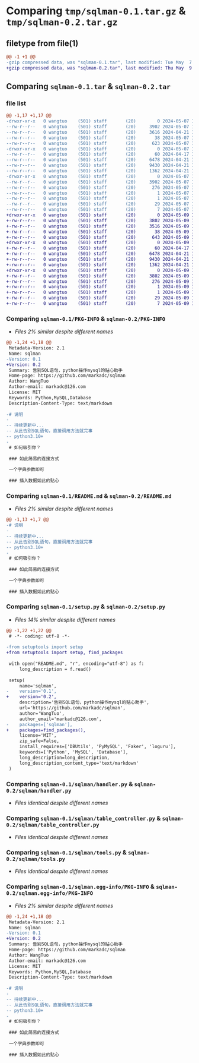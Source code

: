 # Comparing `tmp/sqlman-0.1.tar.gz` & `tmp/sqlman-0.2.tar.gz`

## filetype from file(1)

```diff
@@ -1 +1 @@
-gzip compressed data, was "sqlman-0.1.tar", last modified: Tue May  7 14:03:12 2024, max compression
+gzip compressed data, was "sqlman-0.2.tar", last modified: Thu May  9 16:00:25 2024, max compression
```

## Comparing `sqlman-0.1.tar` & `sqlman-0.2.tar`

### file list

```diff
@@ -1,17 +1,17 @@
-drwxr-xr-x   0 wangtuo    (501) staff       (20)        0 2024-05-07 14:03:12.966293 sqlman-0.1/
--rw-r--r--   0 wangtuo    (501) staff       (20)     3902 2024-05-07 14:03:12.966084 sqlman-0.1/PKG-INFO
--rw-r--r--   0 wangtuo    (501) staff       (20)     3616 2024-04-21 13:36:08.000000 sqlman-0.1/README.md
--rw-r--r--   0 wangtuo    (501) staff       (20)       38 2024-05-07 14:03:12.966329 sqlman-0.1/setup.cfg
--rw-r--r--   0 wangtuo    (501) staff       (20)      623 2024-05-07 14:02:56.000000 sqlman-0.1/setup.py
-drwxr-xr-x   0 wangtuo    (501) staff       (20)        0 2024-05-07 14:03:12.965056 sqlman-0.1/sqlman/
--rw-r--r--   0 wangtuo    (501) staff       (20)       60 2024-04-17 16:06:46.000000 sqlman-0.1/sqlman/__init__.py
--rw-r--r--   0 wangtuo    (501) staff       (20)     6478 2024-04-21 14:22:23.000000 sqlman-0.1/sqlman/handler.py
--rw-r--r--   0 wangtuo    (501) staff       (20)     9430 2024-04-21 14:32:46.000000 sqlman-0.1/sqlman/table_controller.py
--rw-r--r--   0 wangtuo    (501) staff       (20)     1362 2024-04-21 12:47:57.000000 sqlman-0.1/sqlman/tools.py
-drwxr-xr-x   0 wangtuo    (501) staff       (20)        0 2024-05-07 14:03:12.965931 sqlman-0.1/sqlman.egg-info/
--rw-r--r--   0 wangtuo    (501) staff       (20)     3902 2024-05-07 14:03:12.000000 sqlman-0.1/sqlman.egg-info/PKG-INFO
--rw-r--r--   0 wangtuo    (501) staff       (20)      276 2024-05-07 14:03:12.000000 sqlman-0.1/sqlman.egg-info/SOURCES.txt
--rw-r--r--   0 wangtuo    (501) staff       (20)        1 2024-05-07 14:03:12.000000 sqlman-0.1/sqlman.egg-info/dependency_links.txt
--rw-r--r--   0 wangtuo    (501) staff       (20)        1 2024-05-07 14:03:12.000000 sqlman-0.1/sqlman.egg-info/not-zip-safe
--rw-r--r--   0 wangtuo    (501) staff       (20)       29 2024-05-07 14:03:12.000000 sqlman-0.1/sqlman.egg-info/requires.txt
--rw-r--r--   0 wangtuo    (501) staff       (20)        7 2024-05-07 14:03:12.000000 sqlman-0.1/sqlman.egg-info/top_level.txt
+drwxr-xr-x   0 wangtuo    (501) staff       (20)        0 2024-05-09 16:00:25.380459 sqlman-0.2/
+-rw-r--r--   0 wangtuo    (501) staff       (20)     3802 2024-05-09 16:00:25.380278 sqlman-0.2/PKG-INFO
+-rw-r--r--   0 wangtuo    (501) staff       (20)     3516 2024-05-09 16:00:14.000000 sqlman-0.2/README.md
+-rw-r--r--   0 wangtuo    (501) staff       (20)       38 2024-05-09 16:00:25.380496 sqlman-0.2/setup.cfg
+-rw-r--r--   0 wangtuo    (501) staff       (20)      643 2024-05-09 16:00:14.000000 sqlman-0.2/setup.py
+drwxr-xr-x   0 wangtuo    (501) staff       (20)        0 2024-05-09 16:00:25.379314 sqlman-0.2/sqlman/
+-rw-r--r--   0 wangtuo    (501) staff       (20)       60 2024-04-17 16:06:46.000000 sqlman-0.2/sqlman/__init__.py
+-rw-r--r--   0 wangtuo    (501) staff       (20)     6478 2024-04-21 14:22:23.000000 sqlman-0.2/sqlman/handler.py
+-rw-r--r--   0 wangtuo    (501) staff       (20)     9430 2024-04-21 14:32:46.000000 sqlman-0.2/sqlman/table_controller.py
+-rw-r--r--   0 wangtuo    (501) staff       (20)     1362 2024-04-21 12:47:57.000000 sqlman-0.2/sqlman/tools.py
+drwxr-xr-x   0 wangtuo    (501) staff       (20)        0 2024-05-09 16:00:25.380117 sqlman-0.2/sqlman.egg-info/
+-rw-r--r--   0 wangtuo    (501) staff       (20)     3802 2024-05-09 16:00:25.000000 sqlman-0.2/sqlman.egg-info/PKG-INFO
+-rw-r--r--   0 wangtuo    (501) staff       (20)      276 2024-05-09 16:00:25.000000 sqlman-0.2/sqlman.egg-info/SOURCES.txt
+-rw-r--r--   0 wangtuo    (501) staff       (20)        1 2024-05-09 16:00:25.000000 sqlman-0.2/sqlman.egg-info/dependency_links.txt
+-rw-r--r--   0 wangtuo    (501) staff       (20)        1 2024-05-09 16:00:25.000000 sqlman-0.2/sqlman.egg-info/not-zip-safe
+-rw-r--r--   0 wangtuo    (501) staff       (20)       29 2024-05-09 16:00:25.000000 sqlman-0.2/sqlman.egg-info/requires.txt
+-rw-r--r--   0 wangtuo    (501) staff       (20)        7 2024-05-09 16:00:25.000000 sqlman-0.2/sqlman.egg-info/top_level.txt
```

### Comparing `sqlman-0.1/PKG-INFO` & `sqlman-0.2/PKG-INFO`

 * *Files 2% similar despite different names*

```diff
@@ -1,24 +1,18 @@
 Metadata-Version: 2.1
 Name: sqlman
-Version: 0.1
+Version: 0.2
 Summary: 告别SQL语句，python操作mysql的贴心助手
 Home-page: https://github.com/markadc/sqlman
 Author: WangTuo
 Author-email: markadc@126.com
 License: MIT
 Keywords: Python,MySQL,Database
 Description-Content-Type: text/markdown
 
-# 说明
-
-- 持续更新中...
-- 从此告别SQL语句，直接调用方法就完事
-- python3.10+
-
 # 如何吸引你？
 
 ### 如此简易的连接方式
 
 一个字典参数即可
 
 ### 插入数据如此的贴心
```

### Comparing `sqlman-0.1/README.md` & `sqlman-0.2/README.md`

 * *Files 2% similar despite different names*

```diff
@@ -1,13 +1,7 @@
-# 说明
-
-- 持续更新中...
-- 从此告别SQL语句，直接调用方法就完事
-- python3.10+
-
 # 如何吸引你？
 
 ### 如此简易的连接方式
 
 一个字典参数即可
 
 ### 插入数据如此的贴心
```

### Comparing `sqlman-0.1/setup.py` & `sqlman-0.2/setup.py`

 * *Files 14% similar despite different names*

```diff
@@ -1,22 +1,22 @@
 # -*- coding: utf-8 -*-
 
-from setuptools import setup
+from setuptools import setup, find_packages
 
 with open("README.md", "r", encoding="utf-8") as f:
     long_description = f.read()
 
 setup(
     name='sqlman',
-    version='0.1',
+    version='0.2',
     description='告别SQL语句，python操作mysql的贴心助手',
     url='https://github.com/markadc/sqlman',
     author='WangTuo',
     author_email='markadc@126.com',
-    packages=['sqlman'],
+    packages=find_packages(),
     license='MIT',
     zip_safe=False,
     install_requires=['DBUtils', 'PyMySQL', 'Faker', 'loguru'],
     keywords=['Python', 'MySQL', 'Database'],
     long_description=long_description,
     long_description_content_type='text/markdown'
 )
```

### Comparing `sqlman-0.1/sqlman/handler.py` & `sqlman-0.2/sqlman/handler.py`

 * *Files identical despite different names*

### Comparing `sqlman-0.1/sqlman/table_controller.py` & `sqlman-0.2/sqlman/table_controller.py`

 * *Files identical despite different names*

### Comparing `sqlman-0.1/sqlman/tools.py` & `sqlman-0.2/sqlman/tools.py`

 * *Files identical despite different names*

### Comparing `sqlman-0.1/sqlman.egg-info/PKG-INFO` & `sqlman-0.2/sqlman.egg-info/PKG-INFO`

 * *Files 2% similar despite different names*

```diff
@@ -1,24 +1,18 @@
 Metadata-Version: 2.1
 Name: sqlman
-Version: 0.1
+Version: 0.2
 Summary: 告别SQL语句，python操作mysql的贴心助手
 Home-page: https://github.com/markadc/sqlman
 Author: WangTuo
 Author-email: markadc@126.com
 License: MIT
 Keywords: Python,MySQL,Database
 Description-Content-Type: text/markdown
 
-# 说明
-
-- 持续更新中...
-- 从此告别SQL语句，直接调用方法就完事
-- python3.10+
-
 # 如何吸引你？
 
 ### 如此简易的连接方式
 
 一个字典参数即可
 
 ### 插入数据如此的贴心
```


